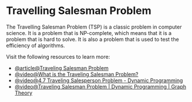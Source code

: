# Travelling Salesman Problem

The Travelling Salesman Problem (TSP) is a classic problem in computer science. It is a problem that is NP-complete, which means that it is a problem that is hard to solve. It is also a problem that is used to test the efficiency of algorithms.

Visit the following resources to learn more:

- [@article@Traveling Salesman Problem](https://en.wikipedia.org/wiki/Travelling_salesman_problem)
- [@video@What is the Traveling Salesman Problem?](https://www.youtube.com/watch?v=1pmBjIZ20pE)
- [@video@4.7 Traveling Salesperson Problem - Dynamic Programming](https://www.youtube.com/watch?v=XaXsJJh-Q5Y)
- [@video@Traveling Salesman Problem | Dynamic Programming | Graph Theory](https://www.youtube.com/watch?v=cY4HiiFHO1o)
